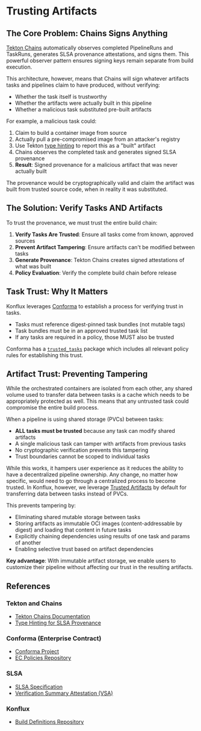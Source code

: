 # Trusting Artifacts

## The Core Problem: Chains Signs Anything

[Tekton Chains](https://tekton.dev/docs/chains/) automatically observes completed PipelineRuns and TaskRuns, generates SLSA provenance attestations, and signs them. This powerful observer pattern ensures signing keys remain separate from build execution.

This architecture, however, means that Chains will sign whatever artifacts tasks and pipelines claim to have produced, without verifying:
- Whether the task itself is trustworthy
- Whether the artifacts were actually built in this pipeline
- Whether a malicious task substituted pre-built artifacts

For example, a malicious task could:
1. Claim to build a container image from source
2. Actually pull a pre-compromised image from an attacker's registry
3. Use Tekton [type hinting](https://tekton.dev/docs/chains/slsa-provenance/#type-hinting) to report this as a "built" artifact
4. Chains observes the completed task and generates signed SLSA provenance
5. **Result**: Signed provenance for a malicious artifact that was never actually built

The provenance would be cryptographically valid and claim the artifact was built from trusted source code, when in reality it was substituted.

## The Solution: Verify Tasks AND Artifacts

To trust the provenance, we must trust the entire build chain:

1. **Verify Tasks Are Trusted**: Ensure all tasks come from known, approved sources
2. **Prevent Artifact Tampering**: Ensure artifacts can't be modified between tasks
3. **Generate Provenance**: Tekton Chains creates signed attestations of what was built
4. **Policy Evaluation**: Verify the complete build chain before release

## Task Trust: Why It Matters

Konflux leverages [Conforma](https://conforma.dev) to establish a process for verifying trust in tasks.

- Tasks must reference digest-pinned task bundles (not mutable tags)
- Task bundles must be in an approved trusted task list
- If any tasks are required in a policy, those MUST also be trusted

Conforma has a [`trusted_tasks`](https://conforma.dev/docs/policy/packages/release_trusted_task.html) package which includes all relevant policy rules for establishing this trust.

## Artifact Trust: Preventing Tampering

While the orchestrated containers are isolated from each other, any shared volume used to transfer data between tasks is a cache which needs to be appropriately protected as well. This means that any untrusted task could compromise the entire build process.

When a pipeline is using shared storage (PVCs) between tasks:
- **ALL tasks must be trusted** because any task can modify shared artifacts
- A single malicious task can tamper with artifacts from previous tasks
- No cryptographic verification prevents this tampering
- Trust boundaries cannot be scoped to individual tasks

While this works, it hampers user experience as it reduces the ability to have a decentralized pipeline ownership. Any change, no matter how specific, would need to go through a centralized process to become trusted. In Konflux, however, we leverage [Trusted Artifacts](https://konflux-ci.dev/architecture/ADR/0036-trusted-artifacts.html) by default for transferring data between tasks instead of PVCs.

This prevents tampering by:
- Eliminating shared mutable storage between tasks
- Storing artifacts as immutable OCI images (content-addressable by digest) and loading that content in future tasks
- Explicitly chaining dependencies using results of one task and params of another
- Enabling selective trust based on artifact dependencies

**Key advantage**: With immutable artifact storage, we enable users to customize their pipeline without affecting our trust in the resulting artifacts.

## References

### Tekton and Chains
- [Tekton Chains Documentation](https://tekton.dev/docs/chains/)
- [Type Hinting for SLSA Provenance](https://tekton.dev/docs/chains/slsa-provenance/#type-hinting)

### Conforma (Enterprise Contract)
- [Conforma Project](https://conforma.dev)
- [EC Policies Repository](https://github.com/conforma/policy)

### SLSA
- [SLSA Specification](https://slsa.dev/spec/)
- [Verification Summary Attestation (VSA)](https://slsa.dev/verification_summary)

### Konflux
- [Build Definitions Repository](https://github.com/konflux-ci/build-definitions)